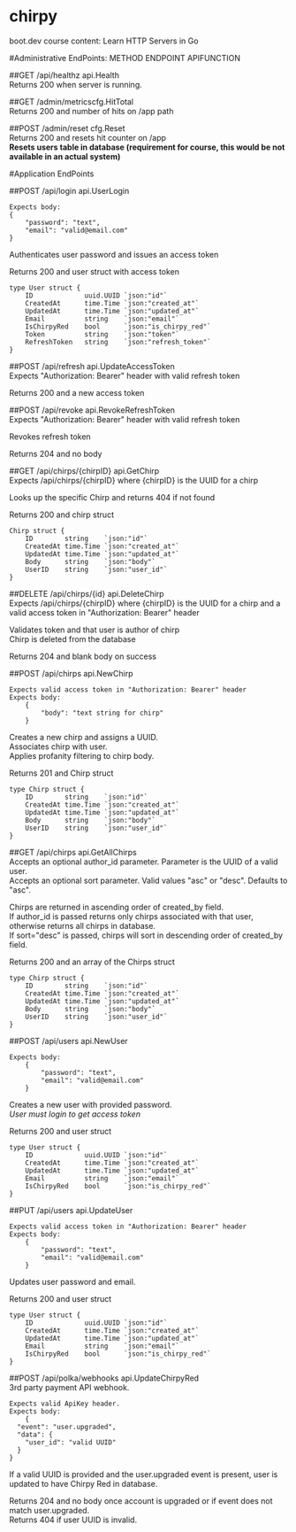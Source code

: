 # chirpy
boot.dev course content: Learn HTTP Servers in Go  

#Administrative EndPoints: METHOD ENDPOINT APIFUNCTION  
  
##GET /api/healthz api.Health  
Returns 200 when server is running.  
  
##GET /admin/metricscfg.HitTotal  
Returns 200 and number of hits on /app path  
  
##POST /admin/reset cfg.Reset  
Returns 200 and resets hit counter on /app  
**Resets users table in database (requirement for course, this would be not available in an actual system)**  
  
#Application EndPoints  
  
##POST /api/login api.UserLogin  
```
Expects body:
{
	"password": "text",
	"email": "valid@email.com"
}
```
  
Authenticates user password and issues an access token  
    
Returns 200 and user struct with access token  
```
type User struct {
	ID             uuid.UUID `json:"id"`
	CreatedAt      time.Time `json:"created_at"`
	UpdatedAt      time.Time `json:"updated_at"`
	Email          string    `json:"email"`
	IsChirpyRed    bool      `json:"is_chirpy_red"`
	Token          string    `json:"token"`
	RefreshToken   string    `json:"refresh_token"`
}
```  
  
##POST /api/refresh api.UpdateAccessToken  
Expects "Authorization: Bearer" header with valid refresh token  
  
Returns 200 and a new access token  
  
##POST /api/revoke api.RevokeRefreshToken  
Expects "Authorization: Bearer" header with valid refresh token  
  
Revokes refresh token  
  
Returns 204 and no body  
  
##GET /api/chirps/{chirpID} api.GetChirp  
Expects /api/chirps/{chirpID} where {chirpID} is the UUID for a chirp  
  
Looks up the specific Chirp and returns 404 if not found  
  
Returns 200 and chirp struct  
```
Chirp struct {
	ID        string    `json:"id"`
	CreatedAt time.Time `json:"created_at"`
	UpdatedAt time.Time `json:"updated_at"`
	Body      string    `json:"body"`
	UserID    string    `json:"user_id"`
}
```
  
##DELETE /api/chirps/{id} api.DeleteChirp  
Expects /api/chirps/{chirpID} where {chirpID} is the UUID for a chirp and a valid access token in "Authorization: Bearer" header  
  
Validates token and that user is author of chirp  
Chirp is deleted from the database  
  
Returns 204 and blank body on success  
  
##POST /api/chirps api.NewChirp  
```
Expects valid access token in "Authorization: Bearer" header  
Expects body:
    {
        "body": "text string for chirp"
    }
```
   
Creates a new chirp and assigns a UUID.  
Associates chirp with user.  
Applies profanity filtering to chirp body.  
  
Returns 201 and Chirp struct  
```
type Chirp struct {
	ID        string    `json:"id"`
	CreatedAt time.Time `json:"created_at"`
	UpdatedAt time.Time `json:"updated_at"`
	Body      string    `json:"body"`
	UserID    string    `json:"user_id"`
}
```
  
##GET /api/chirps api.GetAllChirps  
Accepts an optional author_id parameter. Parameter is the UUID of a valid user.  
Accepts an optional sort parameter. Valid values "asc" or "desc". Defaults to "asc".  
  
Chirps are returned in ascending order of created_by field.  
If author_id is passed returns only chirps associated with that user, otherwise returns all chirps in database.  
If sort="desc" is passed, chirps will sort in descending order of created_by field.  
  
Returns 200 and an array of the Chirps struct  
```
type Chirp struct {
	ID        string    `json:"id"`
	CreatedAt time.Time `json:"created_at"`
	UpdatedAt time.Time `json:"updated_at"`
	Body      string    `json:"body"`
	UserID    string    `json:"user_id"`
}
```
  
##POST /api/users api.NewUser  
```
Expects body:
    {
		"password": "text",
		"email": "valid@email.com"
	}
```
  
Creates a new user with provided password.  
*User must login to get access token*  
  
Returns 200 and user struct  
```
type User struct {
	ID             uuid.UUID `json:"id"`
	CreatedAt      time.Time `json:"created_at"`
	UpdatedAt      time.Time `json:"updated_at"`
	Email          string    `json:"email"`
	IsChirpyRed    bool      `json:"is_chirpy_red"`
}
```
  
##PUT /api/users api.UpdateUser  
```
Expects valid access token in "Authorization: Bearer" header  
Expects body:
    {
		"password": "text",
		"email": "valid@email.com"
	}
```
  
Updates user password and email.  
  
Returns 200 and user struct  
```
type User struct {
	ID             uuid.UUID `json:"id"`
	CreatedAt      time.Time `json:"created_at"`
	UpdatedAt      time.Time `json:"updated_at"`
	Email          string    `json:"email"`
	IsChirpyRed    bool      `json:"is_chirpy_red"`
}
```
  
##POST /api/polka/webhooks api.UpdateChirpyRed  
3rd party payment API webhook.  
```
Expects valid ApiKey header.
Expects body:
    {
  "event": "user.upgraded",
  "data": {
    "user_id": "valid UUID"
  }
}
```
  
If a valid UUID is provided and the user.upgraded event is present, user is updated to have Chirpy Red in database.  
  
Returns 204 and no body once account is upgraded or if event does not match user.upgraded.  
Returns 404 if user UUID is invalid.  
  

